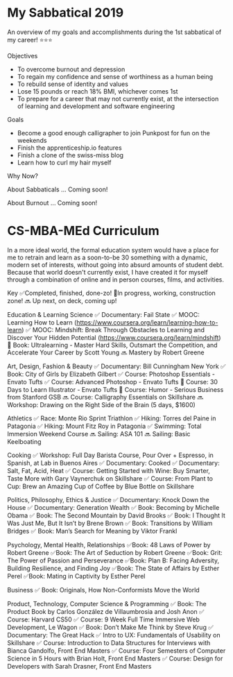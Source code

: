 # My Sabbatical 2019
An overview of my goals and accomplishments during the 1st sabbatical of my career! ⭐⭐⭐

Objectives
- To overcome burnout and depression 
- To regain my confidence and sense of worthiness as a human being
- To rebuild sense of identity and values 
- Lose 15 pounds or reach 18% BMI, whichever comes 1st 
- To prepare for a career that may not currently exist, at the intersection of learning and development and software engineering 

Goals
- Become a good enough calligrapher to join Punkpost for fun on the weekends
- Finish the apprenticeship.io features 
- Finish a clone of the swiss-miss blog 
- Learn how to curl my hair myself 

Why Now? 

About Sabbaticals
... Coming soon! 

About Burnout
... Coming soon!

# CS-MBA-MEd Curriculum
In a more ideal world, the formal education system would have a place for me to retrain and learn as a soon-to-be 30 something with a dynamic, modern set of interests, without going into absurd amounts of student debt. Because that world doesn't currently exist, I have created it for myself through a combination of online and in person courses, films, and activities. 

Key 
✅Completed, finished, done-zo! 
🚧In progress, working, construction zone! 
🔜 Up next, on deck, coming up! 

Education & Learning Science
✅ Documentary: Fail State
✅ MOOC: Learning How to Learn (https://www.coursera.org/learn/learning-how-to-learn) 
✅ MOOC: Mindshift: Break Through Obstacles to Learning and Discover Your Hidden Potential (https://www.coursera.org/learn/mindshift)
🚧 Book: Ultralearning - Master Hard Skills, Outsmart the Competition, and Accelerate Your Career by Scott Young
🔜 Mastery by Robert Greene

Art, Design, Fashion & Beauty
✅ Documentary: Bill Cunningham New York
✅ Book: City of Girls by Elizabeth Gilbert
✅ Course: Photoshop Essentials - Envato Tufts
✅ Course: Advanced Photoshop - Envato Tufts 
🚧 Course: 30 Days to Learn Illustrator - Envato Tufts 
🚧 Course: Humor - Serious Business from Stanford GSB
🔜 Course: Calligraphy Essentials on Skillshare
🔜 Workshop: Drawing on the Right Side of the Brain (5 days, $1600)

Athletics
✅ Race: Monte Rio Sprint Triathlon
✅ Hiking: Torres del Paine in Patagonia
✅ Hiking: Mount Fitz Roy in Patagonia 
✅ Swimming: Total Immersion Weekend Course
🔜 Sailing: ASA 101 
🔜 Sailing: Basic Keelboating 

Cooking 
✅ Workshop: Full Day Barista Course, Pour Over + Espresso, in Spanish, at Lab in Buenos Aires 
✅ Documentary: Cooked
✅ Documentary: Salt, Fat, Acid, Heat 
✅ Course: Getting Started with Wine: Buy Smarter, Taste More with Gary Vaynerchuk on Skillshare
✅ Course: From Plant to Cup: Brew an Amazing Cup of Coffee by Blue Bottle on Skillshare

Politics, Philosophy, Ethics & Justice
✅ Documentary: Knock Down the House 
✅ Documentary: Generation Wealth
✅ Book: Becoming by Michelle Obama
✅ Book: The Second Mountain by David Brooks 
✅ Book: I Thought It Was Just Me, But It Isn’t by Brene Brown
✅ Book: Transitions by William Bridges 
✅ Book: Man’s Search for Meaning by Viktor Frankl 

Psychology, Mental Health, Relationships
✅Book: 48 Laws of Power by Robert Greene 
✅Book: The Art of Seduction by Robert Greene 
✅Book: Grit: The Power of Passion and Perseverance 
✅Book: Plan B: Facing Adversity, Building Resilience, and Finding Joy 
✅Book: The State of Affairs by Esther Perel 
✅Book: Mating in Captivity by Esther Perel 

Business
✅ Book: Originals, How Non-Conformists Move the World 

Product, Technology, Computer Science & Programming
✅ Book: The Product Book by Carlos González de Villaumbrosia and Josh Anon
✅ Course: Harvard CS50 
✅ Course: 9 Week Full Time Immersive Web Development, Le Wagon 
✅ Book: Don’t Make Me Think by Steve Krug
✅ Documentary: The Great Hack
✅ Intro to UX: Fundamentals of Usability on Skillshare
✅ Course: Introduction to Data Structures for Interviews with Bianca Gandolfo, Front End Masters 
✅ Course: Four Semesters of Computer Science in 5 Hours with Brian Holt, Front End Masters 
✅ Course: Design for Developers with Sarah Drasner, Front End Masters 
